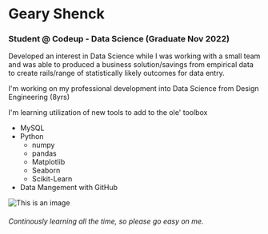 # Geary Shenck
### Student @ Codeup - Data Science (Graduate Nov 2022)
  Developed an interest in Data Science while I was working with a small team and was able to produced a business solution/savings from empirical data to create rails/range of statistically likely outcomes for data entry.
  
  I'm working on my professional development into Data Science from Design Engineering (8yrs)
  
  I'm learning utilization of new tools to add to the ole' toolbox
  - MySQL
  - Python
    - numpy
    - pandas
    - Matplotlib
    - Seaborn
    - Scikit-Learn
   - Data Mangement with GitHub


![This is an image](https://lh3.googleusercontent.com/a-/AOh14GinmR0-9sgqb-mKgGGGYUHyl4D77xK70ct8l-i7dQ=s576-p-rw-no)

###### Continously learning all the time, so please go easy on me.


<!--
**geary-shenck/geary-shenck** is a ✨ _special_ ✨ repository because its `README.md` (this file) appears on your GitHub profile.

Here are some ideas to get you started:

- 🔭 I’m currently working on ...
- 🌱 I’m currently learning ...
- 👯 I’m looking to collaborate on ...
- 🤔 I’m looking for help with ...
- 💬 Ask me about ...
- 📫 How to reach me: ...
- 😄 Pronouns: ...
- ⚡ Fun fact: ...
-->
